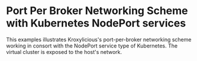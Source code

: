 # Port Per Broker Networking Scheme with Kubernetes NodePort services

This examples illustrates Kroxylicious's port-per-broker networking scheme working in consort with the
NodePort service type of Kubernetes. The virtual cluster is exposed to the host's network.

